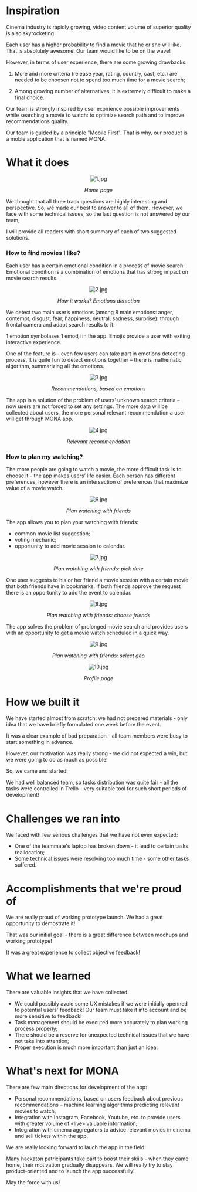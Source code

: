 # **Inspiration**

Cinema industry is rapidly growing, video content volume of superior quality is also skyrocketing.

Each user has a higher probability to find a movie that he or she will like. That is absolutely awesome! Our team would like to be on the wave!

However, in terms of user experience, there are some growing drawbacks:

1) More and more criteria (release year, rating, country, cast, etc.) are needed to be choosen not to spend too much time for a movie search;

2) Among growing number of alternatives, it is extremely difficult to make a final choice.

Our team is strongly inspired by user expirience possible improvements while searching a movie to watch: to optimize search path and to improve recommendations quality.

Our team is guided by a principle "Mobile First". That is why, our product is a moble application that is named MONA.

# **What it does**

<p align="center">
<img src="./screenshots/1.jpg" alt="1.jpg"/>
</p>
<p align="center">
  <i>Home page</i>
</p>

We thought that all three track questions are highly interesting and perspective. So, we made our best to answer to all of them. However, we face with some technical issues, so the last question is not answered by our team,

I will provide all readers with short summary of each of two suggested solutions.

### **How to find movies I like?**

Each user has a certain emotional condition in a process of movie search. Emotional condition is a combination of emotions that has strong impact on movie search results.

<p align="center">
<img src="./screenshots/2.jpg" alt="2.jpg"/>
</p>
<p align="center">
  <i>How it works? Emotions detection</i>
</p>

We detect two main user’s emotions (among 8 main emotions: anger, contempt, disgust, fear, happiness, neutral, sadness, surprise): through frontal camera and adapt search results to it.

1 emotion symbolazes 1 emodji in the app. Emojis provide a user with exiting interactive experience.

One of the feature is - even few users can take part in emotions detecting process. It is quite fun to detect emotions together – there is mathematic algorithm, summarizing all the emotions.

<p align="center">
<img src="./screenshots/3.jpg" alt="3.jpg"/>
</p>
<p align="center">
  <i>Recommendations, based on emotions</i>
</p>

The app is a solution of the problem of users’ unknown search criteria – now users are not forced to set any settings. The more data will be collected about users, the more personal relevant recommendation a user will get through MONA app.

<p align="center">
<img src="./screenshots/4.jpg" alt="4.jpg"/>
</p>
<p align="center">
  <i>Relevant recommendation</i>
</p>

### **How to plan my watching?**

The more people are going to watch a movie, the more difficult task is to choose it – the app makes users’ life easier. Each person has different preferences, however there is an intersection of preferences that maximize value of a movie watch.

<p align="center">
<img src="./screenshots/6.jpg" alt="6.jpg"/>
</p>
<p align="center">
  <i>Plan watching with friends</i>
</p>

The app allows you to plan your watching with friends:

* common movie list suggestion;
* voting mechanic;
* opportunity to add movie session to calendar.

<p align="center">
<img src="./screenshots/7.jpg" alt="7.jpg"/>
</p>
<p align="center">
  <i>Plan watching with friends: pick date</i>
</p>

One user suggests to his or her friend a movie session with a certain movie that both friends have in bookmarks. If both friends approve the request there is an opportunity to add the event to calendar.

<p align="center">
<img src="./screenshots/8.jpg" alt="8.jpg"/>
</p>
<p align="center">
  <i>Plan watching with friends: choose friends</i>
</p>

The app solves the problem of prolonged movie search and provides users with an opportunity to get a movie watch scheduled in a quick way.

<p align="center">
<img src="./screenshots/9.jpg" alt="9.jpg"/>
</p>
<p align="center">
  <i>Plan watching with friends: select geo</i>
</p>

<p align="center">
<img src="./screenshots/10.jpg" alt="10.jpg"/>
</p>
<p align="center">
  <i>Profile page</i>
</p>

# **How we built it**

We have started almost from scratch: we had not prepared materials - only idea that we have briefly formulated one week before the event.

It was a clear example of bad preparation - all team members were busy to start something in advance.

However, our motivation was really strong - we did not expected a win, but we were going to do as much as possible!

So, we came and started!

We had well balanced team, so tasks distribution was quite fair - all the tasks were controlled in Trello - very suitable tool for such short periods of development!

# **Challenges we ran into**

We faced with few serious challenges that we have not even expected:

* One of the teammate's laptop has broken down - it lead to certain tasks reallocation;
* Some technical issues were resolving too much time - some other tasks suffered.

# **Accomplishments that we're proud of**

We are really proud of working prototype launch. We had a great opportunity to demostrate it!

That was our initial goal - there is a great difference between mochups and working prototype!

It was a great experience to collect objective feedback!

# **What we learned**

There are valuable insights that we have collected:

* We could possibly avoid some UX mistakes if we were initially openned to potential users' feedback! Our team must take it into account and be more sensitive to feedback!
* Task management should be executed more accurately to plan working process properly;
* There should be a reserve for unexpected technical issues that we have not take into attention;
* Proper execution is much more important than just an idea.

# **What's next for MONA**

There are few main directions for development of the app:

* Personal recommendations, based on users feedback about previous recommendations – machine learning algorithms predicting relevant movies to watch;
* Integration with Instagram, Facebook, Youtube, etc. to provide users with greater volume of «live» valuable information;
* Integration with cinema aggregators to advice relevant movies in cinema and sell tickets within the app.

We are really looking forward to lauch the app in the field!

Many hackaton patricipants take part to boost their skiils - when they came home, their motivation gradually disappears. We will really try to stay product-oriented and to launch the app successfully!

May the force with us!
